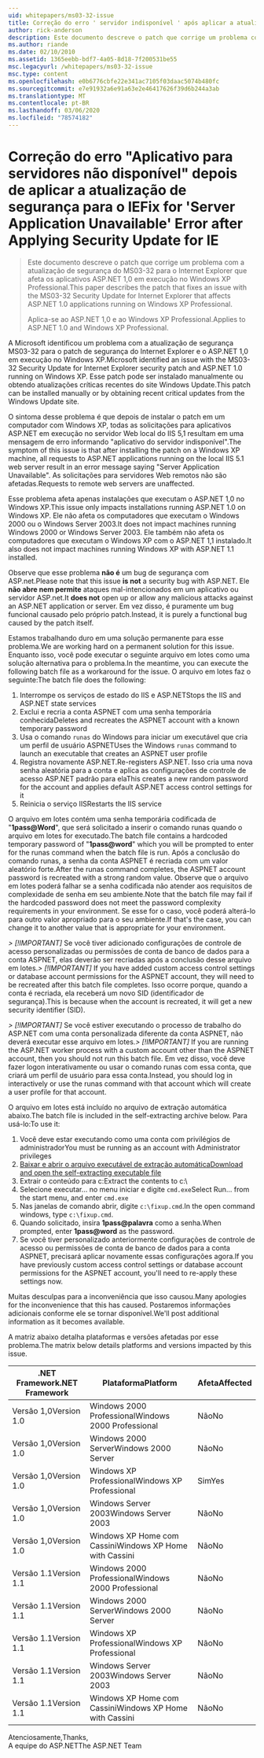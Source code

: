 ```yaml
---
uid: whitepapers/ms03-32-issue
title: Correção do erro ' servidor indisponível ' após aplicar a atualização de segurança para o IE | Microsoft Docs
author: rick-anderson
description: Este documento descreve o patch que corrige um problema com a atualização de segurança do MS03-32 para o Internet Explorer que afeta os aplicativos ASP.NET 1,0 em execução no Wi...
ms.author: riande
ms.date: 02/10/2010
ms.assetid: 1365eebb-bdf7-4a05-8d18-7f200531be55
msc.legacyurl: /whitepapers/ms03-32-issue
msc.type: content
ms.openlocfilehash: e0b6776cbfe22e341ac7105f03daac5074b480fc
ms.sourcegitcommit: e7e91932a6e91a63e2e46417626f39d6b244a3ab
ms.translationtype: MT
ms.contentlocale: pt-BR
ms.lasthandoff: 03/06/2020
ms.locfileid: "78574182"
---
```

# <a name="fix-for-server-application-unavailable-error-after-applying-security-update-for-ie"></a><span data-ttu-id="926c4-103">Correção do erro "Aplicativo para servidores não disponível" depois de aplicar a atualização de segurança para o IE</span><span class="sxs-lookup"><span data-stu-id="926c4-103">Fix for 'Server Application Unavailable' Error after Applying Security Update for IE</span></span>

> <span data-ttu-id="926c4-104">Este documento descreve o patch que corrige um problema com a atualização de segurança do MS03-32 para o Internet Explorer que afeta os aplicativos ASP.NET 1,0 em execução no Windows XP Professional.</span><span class="sxs-lookup"><span data-stu-id="926c4-104">This paper describes the patch that fixes an issue with the MS03-32 Security Update for Internet Explorer that affects ASP.NET 1.0 applications running on Windows XP Professional.</span></span>
> 
> <span data-ttu-id="926c4-105">Aplica-se ao ASP.NET 1,0 e ao Windows XP Professional.</span><span class="sxs-lookup"><span data-stu-id="926c4-105">Applies to ASP.NET 1.0 and Windows XP Professional.</span></span>

<span data-ttu-id="926c4-106">A Microsoft identificou um problema com a atualização de segurança MS03-32 para o patch de segurança do Internet Explorer e o ASP.NET 1,0 em execução no Windows XP.</span><span class="sxs-lookup"><span data-stu-id="926c4-106">Microsoft identified an issue with the MS03-32 Security Update for Internet Explorer security patch and ASP.NET 1.0 running on Windows XP.</span></span> <span data-ttu-id="926c4-107">Esse patch pode ser instalado manualmente ou obtendo atualizações críticas recentes do site Windows Update.</span><span class="sxs-lookup"><span data-stu-id="926c4-107">This patch can be installed manually or by obtaining recent critical updates from the Windows Update site.</span></span>

<span data-ttu-id="926c4-108">O sintoma desse problema é que depois de instalar o patch em um computador com Windows XP, todas as solicitações para aplicativos ASP.NET em execução no servidor Web local do IIS 5,1 resultam em uma mensagem de erro informando "aplicativo do servidor indisponível".</span><span class="sxs-lookup"><span data-stu-id="926c4-108">The symptom of this issue is that after installing the patch on a Windows XP machine, all requests to ASP.NET applications running on the local IIS 5.1 web server result in an error message saying "Server Application Unavailable".</span></span> <span data-ttu-id="926c4-109">As solicitações para servidores Web remotos não são afetadas.</span><span class="sxs-lookup"><span data-stu-id="926c4-109">Requests to remote web servers are unaffected.</span></span>

<span data-ttu-id="926c4-110">Esse problema afeta apenas instalações que executam o ASP.NET 1,0 no Windows XP.</span><span class="sxs-lookup"><span data-stu-id="926c4-110">This issue only impacts installations running ASP.NET 1.0 on Windows XP.</span></span> <span data-ttu-id="926c4-111">Ele não afeta os computadores que executam o Windows 2000 ou o Windows Server 2003.</span><span class="sxs-lookup"><span data-stu-id="926c4-111">It does not impact machines running Windows 2000 or Windows Server 2003.</span></span> <span data-ttu-id="926c4-112">Ele também não afeta os computadores que executam o Windows XP com o ASP.NET 1,1 instalado.</span><span class="sxs-lookup"><span data-stu-id="926c4-112">It also does not impact machines running Windows XP with ASP.NET 1.1 installed.</span></span>

<span data-ttu-id="926c4-113">Observe que esse problema **não é** um bug de segurança com ASP.net.</span><span class="sxs-lookup"><span data-stu-id="926c4-113">Please note that this issue **is not** a security bug with ASP.NET.</span></span> <span data-ttu-id="926c4-114">Ele **não abre nem permite** ataques mal-intencionados em um aplicativo ou servidor ASP.net.</span><span class="sxs-lookup"><span data-stu-id="926c4-114">It **does not** open up or allow any malicious attacks against an ASP.NET application or server.</span></span> <span data-ttu-id="926c4-115">Em vez disso, é puramente um bug funcional causado pelo próprio patch.</span><span class="sxs-lookup"><span data-stu-id="926c4-115">Instead, it is purely a functional bug caused by the patch itself.</span></span>

<span data-ttu-id="926c4-116">Estamos trabalhando duro em uma solução permanente para esse problema.</span><span class="sxs-lookup"><span data-stu-id="926c4-116">We are working hard on a permanent solution for this issue.</span></span> <span data-ttu-id="926c4-117">Enquanto isso, você pode executar o seguinte arquivo em lotes como uma solução alternativa para o problema.</span><span class="sxs-lookup"><span data-stu-id="926c4-117">In the meantime, you can execute the following batch file as a workaround for the issue.</span></span> <span data-ttu-id="926c4-118">O arquivo em lotes faz o seguinte:</span><span class="sxs-lookup"><span data-stu-id="926c4-118">The batch file does the following:</span></span>

1. <span data-ttu-id="926c4-119">Interrompe os serviços de estado do IIS e ASP.NET</span><span class="sxs-lookup"><span data-stu-id="926c4-119">Stops the IIS and ASP.NET state services</span></span>
2. <span data-ttu-id="926c4-120">Exclui e recria a conta ASPNET com uma senha temporária conhecida</span><span class="sxs-lookup"><span data-stu-id="926c4-120">Deletes and recreates the ASPNET account with a known temporary password</span></span>
3. <span data-ttu-id="926c4-121">Usa o comando `runas` do Windows para iniciar um executável que cria um perfil de usuário ASPNET</span><span class="sxs-lookup"><span data-stu-id="926c4-121">Uses the Windows `runas` command to launch an executable that creates an ASPNET user profile</span></span>
4. <span data-ttu-id="926c4-122">Registra novamente ASP.NET.</span><span class="sxs-lookup"><span data-stu-id="926c4-122">Re-registers ASP.NET.</span></span> <span data-ttu-id="926c4-123">Isso cria uma nova senha aleatória para a conta e aplica as configurações de controle de acesso ASP.NET padrão para ela</span><span class="sxs-lookup"><span data-stu-id="926c4-123">This creates a new random password for the account and applies default ASP.NET access control settings for it</span></span>
5. <span data-ttu-id="926c4-124">Reinicia o serviço IIS</span><span class="sxs-lookup"><span data-stu-id="926c4-124">Restarts the IIS service</span></span>

<span data-ttu-id="926c4-125">O arquivo em lotes contém uma senha temporária codificada de "<strong>1pass\@Word</strong>", que será solicitado a inserir o comando runas quando o arquivo em lotes for executado.</span><span class="sxs-lookup"><span data-stu-id="926c4-125">The batch file contains a hardcoded temporary password of "<strong>1pass\@word</strong>" which you will be prompted to enter for the runas command when the batch file is run.</span></span> <span data-ttu-id="926c4-126">Após a conclusão do comando runas, a senha da conta ASPNET é recriada com um valor aleatório forte.</span><span class="sxs-lookup"><span data-stu-id="926c4-126">After the runas command completes, the ASPNET account password is recreated with a strong random value.</span></span> <span data-ttu-id="926c4-127">Observe que o arquivo em lotes poderá falhar se a senha codificada não atender aos requisitos de complexidade de senha em seu ambiente.</span><span class="sxs-lookup"><span data-stu-id="926c4-127">Note that the batch file may fail if the hardcoded password does not meet the password complexity requirements in your environment.</span></span> <span data-ttu-id="926c4-128">Se esse for o caso, você poderá alterá-lo para outro valor apropriado para o seu ambiente.</span><span class="sxs-lookup"><span data-stu-id="926c4-128">If that's the case, you can change it to another value that is appropriate for your environment.</span></span>

<span data-ttu-id="926c4-129">*> [!IMPORTANT]* Se você tiver adicionado configurações de controle de acesso personalizadas ou permissões de conta de banco de dados para a conta ASPNET, elas deverão ser recriadas após a conclusão desse arquivo em lotes.</span><span class="sxs-lookup"><span data-stu-id="926c4-129">*> [!IMPORTANT]* If you have added custom access control settings or database account permissions for the ASPNET account, they will need to be recreated after this batch file completes.</span></span> <span data-ttu-id="926c4-130">Isso ocorre porque, quando a conta é recriada, ela receberá um novo SID (identificador de segurança).</span><span class="sxs-lookup"><span data-stu-id="926c4-130">This is because when the account is recreated, it will get a new security identifier (SID).</span></span>

<span data-ttu-id="926c4-131">*> [!IMPORTANT]* Se você estiver executando o processo de trabalho do ASP.NET com uma conta personalizada diferente da conta ASPNET, não deverá executar esse arquivo em lotes.</span><span class="sxs-lookup"><span data-stu-id="926c4-131">*> [!IMPORTANT]* If you are running the ASP.NET worker process with a custom account other than the ASPNET account, then you should not run this batch file.</span></span> <span data-ttu-id="926c4-132">Em vez disso, você deve fazer logon interativamente ou usar o comando runas com essa conta, que criará um perfil de usuário para essa conta.</span><span class="sxs-lookup"><span data-stu-id="926c4-132">Instead, you should log in interactively or use the runas command with that account which will create a user profile for that account.</span></span>

<span data-ttu-id="926c4-133">O arquivo em lotes está incluído no arquivo de extração automática abaixo.</span><span class="sxs-lookup"><span data-stu-id="926c4-133">The batch file is included in the self-extracting archive below.</span></span> <span data-ttu-id="926c4-134">Para usá-lo:</span><span class="sxs-lookup"><span data-stu-id="926c4-134">To use it:</span></span>

1. <span data-ttu-id="926c4-135">Você deve estar executando como uma conta com privilégios de administrador</span><span class="sxs-lookup"><span data-stu-id="926c4-135">You must be running as an account with Administrator privileges</span></span>
2. [<span data-ttu-id="926c4-136">Baixar e abrir o arquivo executável de extração automática</span><span class="sxs-lookup"><span data-stu-id="926c4-136">Download and open the self-extracting executable file</span></span>](ms03-32-issue/_static/fixup1.exe)
3. <span data-ttu-id="926c4-137">Extrair o conteúdo para c:</span><span class="sxs-lookup"><span data-stu-id="926c4-137">Extract the contents to c:</span></span>\
4. <span data-ttu-id="926c4-138">Selecione executar... no menu iniciar e digite `cmd.exe`</span><span class="sxs-lookup"><span data-stu-id="926c4-138">Select Run... from the start menu, and enter `cmd.exe`</span></span>
5. <span data-ttu-id="926c4-139">Nas janelas de comando abrir, digite `c:\fixup.cmd`.</span><span class="sxs-lookup"><span data-stu-id="926c4-139">In the open command windows, type `c:\fixup.cmd`.</span></span>
6. <span data-ttu-id="926c4-140">Quando solicitado, insira <strong>1pass\@palavra</strong> como a senha.</span><span class="sxs-lookup"><span data-stu-id="926c4-140">When prompted, enter <strong>1pass\@word</strong> as the password.</span></span>
7. <span data-ttu-id="926c4-141">Se você tiver personalizado anteriormente configurações de controle de acesso ou permissões de conta de banco de dados para a conta ASPNET, precisará aplicar novamente essas configurações agora.</span><span class="sxs-lookup"><span data-stu-id="926c4-141">If you have previously custom access control settings or database account permissions for the ASPNET account, you'll need to re-apply these settings now.</span></span>

<span data-ttu-id="926c4-142">Muitas desculpas para a inconveniência que isso causou.</span><span class="sxs-lookup"><span data-stu-id="926c4-142">Many apologies for the inconvenience that this has caused.</span></span> <span data-ttu-id="926c4-143">Postaremos informações adicionais conforme ele se tornar disponível.</span><span class="sxs-lookup"><span data-stu-id="926c4-143">We'll post additional information as it becomes available.</span></span>

<span data-ttu-id="926c4-144">A matriz abaixo detalha plataformas e versões afetadas por esse problema.</span><span class="sxs-lookup"><span data-stu-id="926c4-144">The matrix below details platforms and versions impacted by this issue.</span></span>

| <span data-ttu-id="926c4-145">.NET Framework</span><span class="sxs-lookup"><span data-stu-id="926c4-145">.NET Framework</span></span> | <span data-ttu-id="926c4-146">Plataforma</span><span class="sxs-lookup"><span data-stu-id="926c4-146">Platform</span></span> | <span data-ttu-id="926c4-147">Afeta</span><span class="sxs-lookup"><span data-stu-id="926c4-147">Affected</span></span> |
| --- | --- | --- |
| <span data-ttu-id="926c4-148">Versão 1,0</span><span class="sxs-lookup"><span data-stu-id="926c4-148">Version 1.0</span></span> | <span data-ttu-id="926c4-149">Windows 2000 Professional</span><span class="sxs-lookup"><span data-stu-id="926c4-149">Windows 2000 Professional</span></span> | <span data-ttu-id="926c4-150">Não</span><span class="sxs-lookup"><span data-stu-id="926c4-150">No</span></span> |
| <span data-ttu-id="926c4-151">Versão 1,0</span><span class="sxs-lookup"><span data-stu-id="926c4-151">Version 1.0</span></span> | <span data-ttu-id="926c4-152">Windows 2000 Server</span><span class="sxs-lookup"><span data-stu-id="926c4-152">Windows 2000 Server</span></span> | <span data-ttu-id="926c4-153">Não</span><span class="sxs-lookup"><span data-stu-id="926c4-153">No</span></span> |
| <span data-ttu-id="926c4-154">Versão 1,0</span><span class="sxs-lookup"><span data-stu-id="926c4-154">Version 1.0</span></span> | <span data-ttu-id="926c4-155">Windows XP Professional</span><span class="sxs-lookup"><span data-stu-id="926c4-155">Windows XP Professional</span></span> | <span data-ttu-id="926c4-156">Sim</span><span class="sxs-lookup"><span data-stu-id="926c4-156">Yes</span></span> |
| <span data-ttu-id="926c4-157">Versão 1,0</span><span class="sxs-lookup"><span data-stu-id="926c4-157">Version 1.0</span></span> | <span data-ttu-id="926c4-158">Windows Server 2003</span><span class="sxs-lookup"><span data-stu-id="926c4-158">Windows Server 2003</span></span> | <span data-ttu-id="926c4-159">Não</span><span class="sxs-lookup"><span data-stu-id="926c4-159">No</span></span> |
| <span data-ttu-id="926c4-160">Versão 1,0</span><span class="sxs-lookup"><span data-stu-id="926c4-160">Version 1.0</span></span> | <span data-ttu-id="926c4-161">Windows XP Home com Cassini</span><span class="sxs-lookup"><span data-stu-id="926c4-161">Windows XP Home with Cassini</span></span> | <span data-ttu-id="926c4-162">Não</span><span class="sxs-lookup"><span data-stu-id="926c4-162">No</span></span> |
| <span data-ttu-id="926c4-163">Versão 1.1</span><span class="sxs-lookup"><span data-stu-id="926c4-163">Version 1.1</span></span> | <span data-ttu-id="926c4-164">Windows 2000 Professional</span><span class="sxs-lookup"><span data-stu-id="926c4-164">Windows 2000 Professional</span></span> | <span data-ttu-id="926c4-165">Não</span><span class="sxs-lookup"><span data-stu-id="926c4-165">No</span></span> |
| <span data-ttu-id="926c4-166">Versão 1.1</span><span class="sxs-lookup"><span data-stu-id="926c4-166">Version 1.1</span></span> | <span data-ttu-id="926c4-167">Windows 2000 Server</span><span class="sxs-lookup"><span data-stu-id="926c4-167">Windows 2000 Server</span></span> | <span data-ttu-id="926c4-168">Não</span><span class="sxs-lookup"><span data-stu-id="926c4-168">No</span></span> |
| <span data-ttu-id="926c4-169">Versão 1.1</span><span class="sxs-lookup"><span data-stu-id="926c4-169">Version 1.1</span></span> | <span data-ttu-id="926c4-170">Windows XP Professional</span><span class="sxs-lookup"><span data-stu-id="926c4-170">Windows XP Professional</span></span> | <span data-ttu-id="926c4-171">Não</span><span class="sxs-lookup"><span data-stu-id="926c4-171">No</span></span> |
| <span data-ttu-id="926c4-172">Versão 1.1</span><span class="sxs-lookup"><span data-stu-id="926c4-172">Version 1.1</span></span> | <span data-ttu-id="926c4-173">Windows Server 2003</span><span class="sxs-lookup"><span data-stu-id="926c4-173">Windows Server 2003</span></span> | <span data-ttu-id="926c4-174">Não</span><span class="sxs-lookup"><span data-stu-id="926c4-174">No</span></span> |
| <span data-ttu-id="926c4-175">Versão 1.1</span><span class="sxs-lookup"><span data-stu-id="926c4-175">Version 1.1</span></span> | <span data-ttu-id="926c4-176">Windows XP Home com Cassini</span><span class="sxs-lookup"><span data-stu-id="926c4-176">Windows XP Home with Cassini</span></span> | <span data-ttu-id="926c4-177">Não</span><span class="sxs-lookup"><span data-stu-id="926c4-177">No</span></span> |

<span data-ttu-id="926c4-178">Atenciosamente,</span><span class="sxs-lookup"><span data-stu-id="926c4-178">Thanks,</span></span>   
 <span data-ttu-id="926c4-179">A equipe do ASP.NET</span><span class="sxs-lookup"><span data-stu-id="926c4-179">The ASP.NET Team</span></span>
